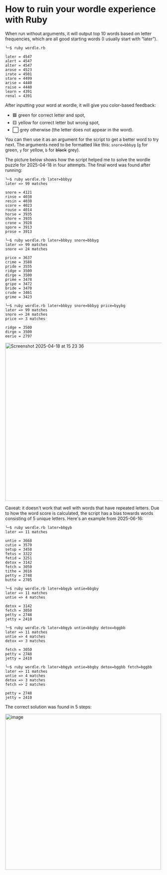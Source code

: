 # How to ruin your wordle experience with Ruby

When run without arguments, it will output top 10 words based on letter frequencies, which are all good starting words (I usually start with “later”).

```
╰─$ ruby wordle.rb

later = 4547
alert = 4547
alter = 4547
arose = 4523
irate = 4501
stare = 4499
arise = 4440
raise = 4440
learn = 4391
renal = 4391
```

After inputting your word at wordle, it will give you color-based feedback:
- 🟩 green for correct letter and spot,
- 🟨 yellow for correct letter but wrong spot,
- ⬜️ grey otherwise (the letter does not appear in the word).

You can then use it as an argument for the script to get a better word to try next. The arguments need to be formatted like this: `snore=bbbyg` (`g` for green, `y` for yellow, `b` for ~~black~~ grey).

The picture below shows how the script helped me to solve the wordle puzzle for 2025-04-18 in four attempts. The final word was found after running:

```
╰─$ ruby wordle.rb later=bbbyy
later => 99 matches

snore = 4121
rinse = 4038
resin = 4038
score = 4023
rouse = 4014
horse = 3935
shore = 3935
crone = 3928
spore = 3913
prose = 3913

╰─$ ruby wordle.rb later=bbbyy snore=bbbyg
later => 99 matches
snore => 24 matches

price = 3637
crime = 3588
pride = 3555
ridge = 3500
dirge = 3500
prime = 3478
gripe = 3472
bride = 3470
crude = 3461
grime = 3423

╰─$ ruby wordle.rb later=bbbyy snore=bbbyg price=byybg
later => 99 matches
snore => 24 matches
price => 3 matches

ridge = 3500
dirge = 3500
eerie = 2797
```
<img width="508" alt="Screenshot 2025-04-18 at 15 23 36" src="https://github.com/user-attachments/assets/6a9e9689-27b7-4f04-b233-4679494b65d8" />

Caveat: it doesn't work that well with words that have repeated letters. Due to how the word score is calculated, the script has a bias towards words consisting of 5 unique letters. Here's an example from 2025-06-16:
```
╰─$ ruby wordle.rb later=bbgyb
later => 11 matches

untie = 3668
cutie = 3570
setup = 3458
fetus = 3322
fetid = 3251
detox = 3142
fetch = 3050
tithe = 3016
petty = 2748
butte = 2705

╰─$ ruby wordle.rb later=bbgyb untie=bbgby
later => 11 matches
untie => 4 matches

detox = 3142
fetch = 3050
petty = 2748
jetty = 2410

╰─$ ruby wordle.rb later=bbgyb untie=bbgby detox=bggbb
later => 11 matches
untie => 4 matches
detox => 3 matches

fetch = 3050
petty = 2748
jetty = 2410

╰─$ ruby wordle.rb later=bbgyb untie=bbgby detox=bggbb fetch=bggbb
later => 11 matches
untie => 4 matches
detox => 3 matches
fetch => 2 matches

petty = 2748
jetty = 2410
```

The correct solution was found in 5 steps:

<img width="501" alt="image" src="https://github.com/user-attachments/assets/caeb7209-af8a-485f-a5b3-e9a0bc7aa66e" />
